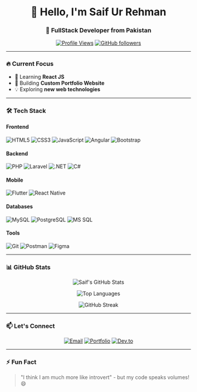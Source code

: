 # <div align="center">👋 Hello, I'm Saif Ur Rehman</div>
### <div align="center">🚀 FullStack Developer from Pakistan</div>

<div align="center">
  
[![Profile Views](https://komarev.com/ghpvc/?username=saifurrehmaan&label=Profile%20views&color=0e75b6&style=flat)](https://github.com/saifurrehmaan)
[![GitHub followers](https://img.shields.io/github/followers/saifurrehmaan?logo=github&style=flat)](https://github.com/saifurrehmaan?tab=followers)
  
</div>

---

### 🔥 Current Focus
- 🌱 Learning **React JS**
- 🔭 Building **Custom Portfolio Website**
- 💡 Exploring **new web technologies**

---

### 🛠️ Tech Stack

#### Frontend
![HTML5](https://img.shields.io/badge/-HTML5-E34F26?style=flat&logo=html5&logoColor=white)
![CSS3](https://img.shields.io/badge/-CSS3-1572B6?style=flat&logo=css3)
![JavaScript](https://img.shields.io/badge/-JavaScript-F7DF1E?style=flat&logo=javascript&logoColor=black)
![Angular](https://img.shields.io/badge/-Angular-DD0031?style=flat&logo=angular)
![Bootstrap](https://img.shields.io/badge/-Bootstrap-7952B3?style=flat&logo=bootstrap&logoColor=white)

#### Backend
![PHP](https://img.shields.io/badge/-PHP-777BB4?style=flat&logo=php&logoColor=white)
![Laravel](https://img.shields.io/badge/-Laravel-FF2D20?style=flat&logo=laravel&logoColor=white)
![.NET](https://img.shields.io/badge/-.NET-512BD4?style=flat&logo=dotnet&logoColor=white)
![C#](https://img.shields.io/badge/-C%23-239120?style=flat&logo=c-sharp&logoColor=white)

#### Mobile
![Flutter](https://img.shields.io/badge/-Flutter-02569B?style=flat&logo=flutter&logoColor=white)
![React Native](https://img.shields.io/badge/-React%20Native-61DAFB?style=flat&logo=react&logoColor=black)

#### Databases
![MySQL](https://img.shields.io/badge/-MySQL-4479A1?style=flat&logo=mysql&logoColor=white)
![PostgreSQL](https://img.shields.io/badge/-PostgreSQL-4169E1?style=flat&logo=postgresql&logoColor=white)
![MS SQL](https://img.shields.io/badge/-MS%20SQL-CC2927?style=flat&logo=microsoft-sql-server&logoColor=white)

#### Tools
![Git](https://img.shields.io/badge/-Git-F05032?style=flat&logo=git&logoColor=white)
![Postman](https://img.shields.io/badge/-Postman-FF6C37?style=flat&logo=postman&logoColor=white)
![Figma](https://img.shields.io/badge/-Figma-F24E1E?style=flat&logo=figma&logoColor=white)

---

### 📊 GitHub Stats

<div align="center">
  
![Saif's GitHub Stats](https://github-readme-stats.vercel.app/api?username=saifurrehmaan&show_icons=true&theme=radical&hide_border=true)
  
![Top Languages](https://github-readme-stats.vercel.app/api/top-langs/?username=saifurrehmaan&layout=compact&theme=radical&hide_border=true)

![GitHub Streak](https://github-readme-streak-stats.herokuapp.com/?user=saifurrehmaan&theme=radical&hide_border=true)

</div>

---

### 📫 Let's Connect
<div align="center">
  
[![Email](https://img.shields.io/badge/-Email-D14836?style=for-the-badge&logo=gmail&logoColor=white)](mailto:FsDev.SaifUrRehman@gmail.com)
[![Portfolio](https://img.shields.io/badge/-Portfolio-4285F4?style=for-the-badge&logo=google-chrome&logoColor=white)](https://fsdev.saifurRehman.com/)
[![Dev.to](https://img.shields.io/badge/-Dev.to-0A0A0A?style=for-the-badge&logo=dev.to&logoColor=white)](https://dev.to/saif_urrehman_e053bbaf8)
  
</div>

---

### ⚡ Fun Fact
> "I think I am much more like introvert" - but my code speaks volumes! 😄
